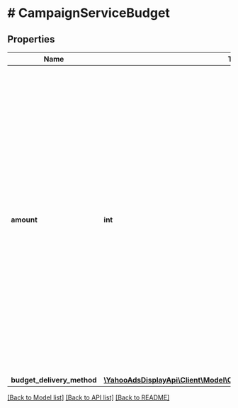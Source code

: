 # # CampaignServiceBudget

## Properties

Name | Type | Description | Notes
------------ | ------------- | ------------- | -------------
**amount** | **int** | &lt;div lang&#x3D;\&quot;ja\&quot;&gt; キャンペーンの一日あたりの予算（一日単位の利用金額）です。&lt;br&gt; このフィールドは、ADDおよびSET時に省略可能となり、REMOVE時は無視されます。&lt;br&gt; budgetDeliveryMethodがSTANDARDの場合はADDおよびSET時に必須です。&lt;br&gt; ※目的ありの場合、ADD時に必須となります。 &lt;/div&gt; &lt;div lang&#x3D;\&quot;en\&quot;&gt; The daily budget. &lt;br&gt; This field is optional in ADD and SET operation, and will be ignored in REMOVE operation. &lt;br&gt; This field is required in ADD and SET operation if budgetDeliveryMethod is STANDARD.&lt;br&gt; *For campaigns with campaign goal, this field is required in ADD operation. &lt;/div&gt; | [optional]
**budget_delivery_method** | [**\YahooAdsDisplayApi\Client\Model\CampaignServiceBudgetDeliveryMethod**](CampaignServiceBudgetDeliveryMethod.md) |  | [optional]

[[Back to Model list]](../../README.md#models) [[Back to API list]](../../README.md#endpoints) [[Back to README]](../../README.md)
